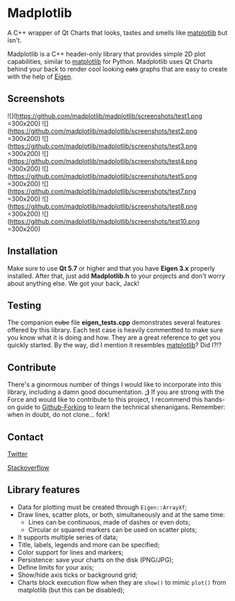 Madplotlib
==========

A C++ wrapper of Qt Charts that looks, tastes and smells like [matplotlib](https://github.com/matplotlib/matplotlib) but isn't.

Madplotlib is a C++ header-only library that provides simple 2D plot capabilities, similar to [matplotlib](https://github.com/matplotlib/matplotlib) for Python. Madplotlib uses Qt Charts behind your back to render cool looking ~~cats~~ graphs that are easy to create with the help of [Eigen](eigen.tuxfamily.org).

Screenshots
-----------

![](https://github.com/madplotlib/madplotlib/screenshots/test1.png =300x200) ![](https://github.com/madplotlib/madplotlib/screenshots/test2.png =300x200)
![](https://github.com/madplotlib/madplotlib/screenshots/test3.png =300x200) ![](https://github.com/madplotlib/madplotlib/screenshots/test4.png =300x200)
![](https://github.com/madplotlib/madplotlib/screenshots/test5.png =300x200) ![](https://github.com/madplotlib/madplotlib/screenshots/test7.png =300x200)
![](https://github.com/madplotlib/madplotlib/screenshots/test8.png =300x200) ![](https://github.com/madplotlib/madplotlib/screenshots/test10.png =300x200)

Installation
------------
Make sure to use **Qt 5.7** or higher and that you have **Eigen 3.x** properly installed. 
After that, just add **Madplotlib.h** to your projects and don't worry about anything else. 
We got your back, Jack!

Testing
-------
The companion ~~cube~~ file **eigen_tests.cpp** demonstrates several features offered by this library.
Each test case is heavily commentted to make sure you know what it is doing and how. They are a great reference to get you quickly started. By the way, did I mention it resembles [matplotlib](https://github.com/matplotlib/matplotlib)? Did I?!?

Contribute
----------
There's a ginormous number of things I would like to incorporate into this library, including a damn good documentation. **;)** If you are strong with the Force and would like to contribute to this project, I recommend this hands-on guide to [Github-Forking](https://gist.github.com/Chaser324/ce0505fbed06b947d962) to learn the technical shenanigans.
Remember: when in doubt, do not clone... fork!

Contact
-------
[Twitter](http://twitter.com/karlphillip) 

[Stackoverflow](http://stackoverflow.com/users/176769/karlphillip)

Library features
----------------
* Data for plotting must be created through `Eigen::ArrayXf`;
* Draw lines, scatter plots, or both, simultaneously and at the same time:
  * Lines can be continuous, made of dashes or even dots;
  * Circular or squared markers can be used on scatter plots;
* It supports multiple series of data;
* Title, labels, legends and more can be specified;
* Color support for lines and markers;
* Persistence: save your charts on the disk (PNG/JPG);
* Define limits for your axis;
* Show/hide axis ticks or background grid;
* Charts block execution flow when they are `show()` to mimic `plot()` from matplotlib (but this can be disabled);
 